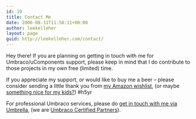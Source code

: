 ```yaml
---
id: 19
title: Contact Me
date: 2006-08-31T11:58:11+00:00
author: leekelleher
layout: page
guid: http://leekelleher.com/contact/
---
```

Hey there! If you are planning on getting in touch with me for Umbraco/uComponents support, please keep in mind that I do contribute to those projects in my own free (limited) time.

If you appreciate my support, or would like to buy me a beer &#8211; please consider sending a little thank you from [my Amazon wishlist](http://www.amazon.co.uk/gp/registry/wishlist/24YZIUZ0849S4/?ie=UTF8&camp=3194&creative=21334&linkCode=shr&tag=leekelleher-21), (or maybe [something nice for my kids?](http://www.amazon.co.uk/gp/registry/wishlist/BWH1F21SVTPT/?ie=UTF8&camp=3194&creative=21334&linkCode=shr&tag=leekelleher-21)) #h5yr

For professional Umbraco services, please do [get in touch with me via Umbrella](http://umbrellainc.co.uk/), (we are [Umbraco Certified Partners](http://umbrellainc.co.uk/)).

<div id='contact-form-19'>
</div>
